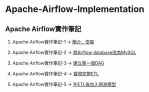 # Apache-Airflow-Implementation

## Apache Airflow實作筆記

1. Apache Airflow實作筆記-1 →
[簡介、安裝](https://hackmd.io/@yvzFxr2YRsehhJKmPCxCOA/S1Ywii30h)

2. Apache Airflow實作筆記-2 →
[將Airflow database改為MySQL](https://hackmd.io/@yvzFxr2YRsehhJKmPCxCOA/rkdXS2q16)

3. Apache Airflow實作筆記-3 →
[建立第一個DAG](https://hackmd.io/@yvzFxr2YRsehhJKmPCxCOA/r1BneSK1T)

4. Apache Airflow實作筆記-4 →
[實現完整ETL](https://hackmd.io/@yvzFxr2YRsehhJKmPCxCOA/Sy7dKUZx6)

5. Apache Airflow實作筆記-5 →
[在ETL後加入預測模型](https://hackmd.io/@yvzFxr2YRsehhJKmPCxCOA/SJfuDGMQa)
